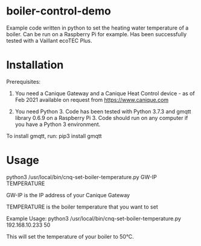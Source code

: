 # boiler-control-demo
Example code written in python to set the heating water temperature of a boiler. Can be run on a Raspberry Pi for example.
Has been successfully tested with a Vaillant ecoTEC Plus.

# Installation
Prerequisites:
1) You need a Canique Gateway and a Canique Heat Control device - as of Feb 2021 available on request from https://www.canique.com

2) You need Python 3. Code has been tested with Python 3.7.3 and gmqtt library 0.6.9 on a Raspberry Pi 3.
Code should run on any computer if you have a Python 3 environment.

To install gmqtt, run:
pip3 install gmqtt

# Usage
python3 /usr/local/bin/cnq-set-boiler-temperature.py GW-IP TEMPERATURE

GW-IP is the IP address of your Canique Gateway

TEMPERATURE is the boiler temperature that you want to set

Example Usage: python3 /usr/local/bin/cnq-set-boiler-temperature.py 192.168.10.233 50

This will set the temperature of your boiler to 50°C.
